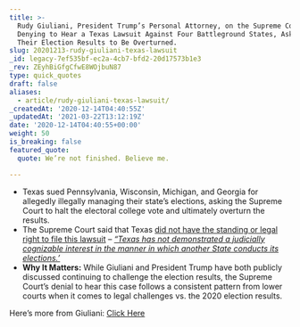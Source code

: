 ```yaml
---
title: >-
  Rudy Giuliani, President Trump’s Personal Attorney, on the Supreme Court
  Denying to Hear a Texas Lawsuit Against Four Battleground States, Asking for
  Their Election Results to Be Overturned.
slug: 20201213-rudy-giuliani-texas-lawsuit
_id: legacy-7ef535bf-ec2a-4cb7-bfd2-20d17573b1e3
_rev: ZEyhBiGfgCfwE8WOjbuN87
type: quick_quotes
draft: false
aliases:
  - article/rudy-giuliani-texas-lawsuit/
_createdAt: '2020-12-14T04:40:55Z'
_updatedAt: '2021-03-22T13:12:19Z'
date: '2020-12-14T04:40:55+00:00'
weight: 50
is_breaking: false
featured_quote:
  quote: We’re not finished. Believe me.

---
```

* Texas sued Pennsylvania, Wisconsin, Michigan, and Georgia for allegedly illegally managing their state’s elections, asking the Supreme Court to halt the electoral college vote and ultimately overturn the results.
* The Supreme Court said that Texas [did not have the standing or legal right to file this lawsuit](https://www.supremecourt.gov/orders/courtorders/121120zr_p860.pdf) – [_“Texas has not demonstrated a judicially cognizable interest in the manner in which another State conducts its elections.’_](https://www.supremecourt.gov/orders/courtorders/121120zr_p860.pdf)
* **Why It Matters:** While Giuliani and President Trump have both publicly discussed continuing to challenge the election results, the Supreme Court’s denial to hear this case follows a consistent pattern from lower courts when it comes to legal challenges vs. the 2020 election results.

Here’s more from Giuliani: [Click Here](https://thehill.com/regulation/court-battles/529928-giuliani-says-trump-team-not-finished-after-supreme-court-defeat)